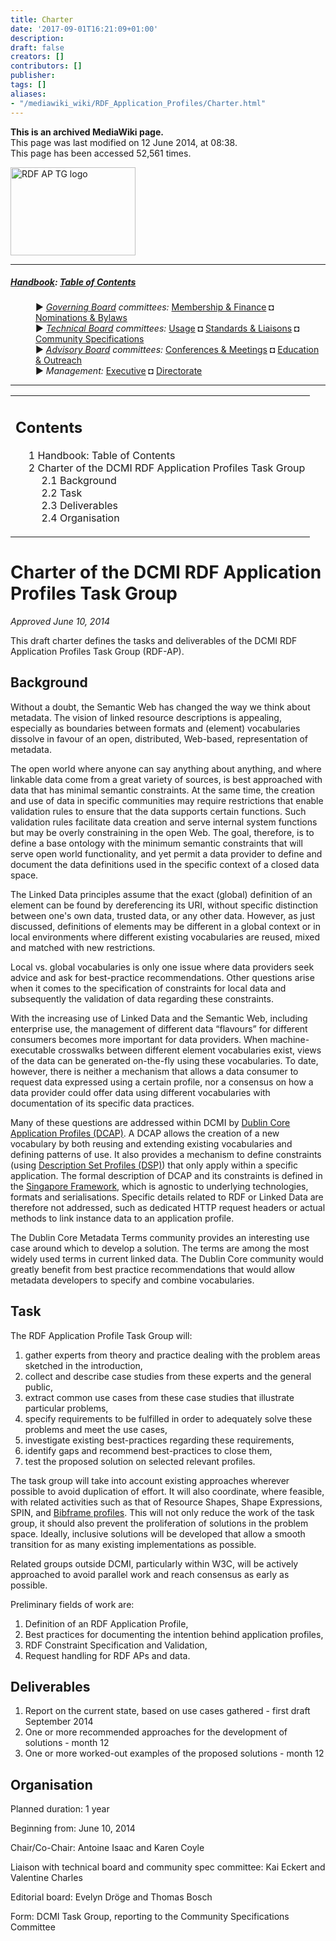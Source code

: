 ```yaml
---
title: Charter
date: '2017-09-01T16:21:09+01:00'
description: 
draft: false
creators: []
contributors: []
publisher: 
tags: []
aliases:
- "/mediawiki_wiki/RDF_Application_Profiles/Charter.html"
---
```


 **This is an archived MediaWiki page.**  
This page was last modified on 12 June 2014, at 08:38.  
This page has been accessed 52,561 times.

[<img alt="RDF AP TG logo" src="/mediawiki_wiki/images/RdfAP_tg.png" width="200" height="141">](/mediawiki_wiki/images/RdfAP_tg.png)

* * *

##### [Handbook](/mediawiki_wiki/DCMI_Handbook): [Table of Contents](/mediawiki_wiki/DCMI_Handbook/) 
<dl>
<dd> ► <i><a href="/mediawiki_wiki/DCMI_Governing_Board.md" title="DCMI Governing Board">Governing Board</a> committees:</i> <a href="/mediawiki_wiki/DCMI_Governing_Board/finance.md" title="DCMI Governing Board/finance">Membership &amp; Finance</a> ◘ <a href="/mediawiki_wiki/DCMI_Governing_Board/nominations.md" title="DCMI Governing Board/nominations">Nominations &amp; Bylaws</a> 
</dd>
<dd> ► <i><a href="/mediawiki_wiki/DCMI_Technical_Board.md" title="DCMI Technical Board">Technical Board</a> committees:</i> <a href="/mediawiki_wiki/DCMI_Technical_Board/usage.md" title="DCMI Technical Board/usage">Usage</a> ◘ <a href="/mediawiki_wiki/DCMI_Technical_Board/standards.md" title="DCMI Technical Board/standards">Standards &amp; Liaisons</a> ◘ <a href="/mediawiki_wiki/DCMI_Technical_Board/specifications.md" title="DCMI Technical Board/specifications">Community Specifications</a>
</dd>
<dd> ► <i><a href="/mediawiki_wiki/DCMI_Advisory_Board.md" title="DCMI Advisory Board">Advisory Board</a> committees:</i> <a href="/mediawiki_wiki/DCMI_Advisory_Board/meetings.md" title="DCMI Advisory Board/meetings">Conferences &amp; Meetings</a> ◘ <a href="/mediawiki_wiki/DCMI_Advisory_Board/documentation.md" title="DCMI Advisory Board/documentation">Education &amp; Outreach</a>
</dd>
<dd> ► <i>Management:</i> <a href="/mediawiki_wiki/Exec_Committee.md" title="Exec Committee">Executive</a> ◘ <a href="/mediawiki_wiki/Exec_Committee/directorate.md" title="Exec Committee/directorate">Directorate</a>
</dd>
</dl>

* * *

<table id="toc" class="toc">
  <tr>
    <td>
      <div id="toctitle">
        <h2>Contents</h2>
      </div>
      <ul>
        <li class="toclevel-1"><a href="#Handbook:_Table_of_Contents"><span class="tocnumber">1</span> <span class="toctext">Handbook: Table of Contents</span></a></li>
        <li class="toclevel-1 tocsection-1">
          <a href="#Charter_of_the_DCMI_RDF_Application_Profiles_Task_Group"><span class="tocnumber">2</span> <span class="toctext">Charter of the DCMI RDF Application Profiles Task Group</span></a>
          <ul>
            <li class="toclevel-2 tocsection-2"><a href="#Background"><span class="tocnumber">2.1</span> <span class="toctext">Background</span></a></li>
            <li class="toclevel-2 tocsection-3"><a href="#Task"><span class="tocnumber">2.2</span> <span class="toctext">Task</span></a></li>
            <li class="toclevel-2 tocsection-4"><a href="#Deliverables"><span class="tocnumber">2.3</span> <span class="toctext">Deliverables</span></a></li>
            <li class="toclevel-2 tocsection-5"><a href="#Organisation"><span class="tocnumber">2.4</span> <span class="toctext">Organisation</span></a></li>
          </ul>
        </li>
      </ul>
    </td>
  </tr>
</table>


# Charter of the DCMI RDF Application Profiles Task Group 

_Approved June 10, 2014_

This draft charter defines the tasks and deliverables of the DCMI RDF Application Profiles Task Group (RDF-AP).

## Background 

Without a doubt, the Semantic Web has changed the way we think about metadata. The vision of linked resource descriptions is appealing, especially as boundaries between formats and (element) vocabularies dissolve in favour of an open, distributed, Web-based, representation of metadata.

The open world where anyone can say anything about anything, and where linkable data come from a great variety of sources, is best approached with data that has minimal semantic constraints. At the same time, the creation and use of data in specific communities may require restrictions that enable validation rules to ensure that the data supports certain functions. Such validation rules facilitate data creation and serve internal system functions but may be overly constraining in the open Web. The goal, therefore, is to define a base ontology with the minimum semantic constraints that will serve open world functionality, and yet permit a data provider to define and document the data definitions used in the specific context of a closed data space.

The Linked Data principles assume that the exact (global) definition of an element can be found by dereferencing its URI, without specific distinction between one's own data, trusted data, or any other data. However, as just discussed, definitions of elements may be different in a global context or in local environments where different existing vocabularies are reused, mixed and matched with new restrictions.

Local vs. global vocabularies is only one issue where data providers seek advice and ask for best-practice recommendations. Other questions arise when it comes to the specification of constraints for local data and subsequently the validation of data regarding these constraints.

With the increasing use of Linked Data and the Semantic Web, including enterprise use, the management of different data “flavours” for different consumers becomes more important for data providers. When machine-executable crosswalks between different element vocabularies exist, views of the data can be generated on-the-fly using these vocabularies. To date, however, there is neither a mechanism that allows a data consumer to request data expressed using a certain profile, nor a consensus on how a data provider could offer data using different vocabularies with documentation of its specific data practices.

Many of these questions are addressed within DCMI by [Dublin Core Application Profiles (DCAP)](http://dublincore.org/documents/profile-guidelines/). A DCAP allows the creation of a new vocabulary by both reusing and extending existing vocabularies and defining patterns of use. It also provides a mechanism to define constraints (using [Description Set Profiles (DSP)](http://dublincore.org/documents/dc-dsp/)) that only apply within a specific application. The formal description of DCAP and its constraints is defined in the [Singapore Framework](http://dublincore.org/documents/singapore-framework/), which is agnostic to underlying technologies, formats and serialisations. Specific details related to RDF or Linked Data are therefore not addressed, such as dedicated HTTP request headers or actual methods to link instance data to an application profile.

The Dublin Core Metadata Terms community provides an interesting use case around which to develop a solution. The terms are among the most widely used terms in current linked data. The Dublin Core community would greatly benefit from best practice recommendations that would allow metadata developers to specify and combine vocabularies.

## Task 

The RDF Application Profile Task Group will:

1. gather experts from theory and practice dealing with the problem areas sketched in the introduction,
2. collect and describe case studies from these experts and the general public,
3. extract common use cases from these case studies that illustrate particular problems,
4. specify requirements to be fulfilled in order to adequately solve these problems and meet the use cases,
5. investigate existing best-practices regarding these requirements,
6. identify gaps and recommend best-practices to close them,
7. test the proposed solution on selected relevant profiles.

The task group will take into account existing approaches wherever possible to avoid duplication of effort. It will also coordinate, where feasible, with related activities such as that of Resource Shapes, Shape Expressions, SPIN, and [Bibframe profiles](http://www.loc.gov/bibframe/docs/bibframe-profiles.html). This will not only reduce the work of the task group, it should also prevent the proliferation of solutions in the problem space. Ideally, inclusive solutions will be developed that allow a smooth transition for as many existing implementations as possible.

Related groups outside DCMI, particularly within W3C, will be actively approached to avoid parallel work and reach consensus as early as possible.

Preliminary fields of work are:

1. Definition of an RDF Application Profile,
2. Best practices for documenting the intention behind application profiles,
3. RDF Constraint Specification and Validation,
4. Request handling for RDF APs and data.

## Deliverables 

1. Report on the current state, based on use cases gathered - first draft September 2014
2. One or more recommended approaches for the development of solutions - month 12
3. One or more worked-out examples of the proposed solutions - month 12

## Organisation 

Planned duration: 1 year

Beginning from: June 10, 2014

Chair/Co-Chair: Antoine Isaac and Karen Coyle

Liaison with technical board and community spec committee: Kai Eckert and Valentine Charles

Editorial board: Evelyn Dröge and Thomas Bosch

Form: DCMI Task Group, reporting to the Community Specifications Committee

